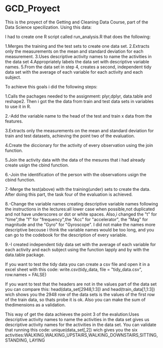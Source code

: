 # GCD_Proyect
This is the proyect of the Getting and Cleaning Data Course, part of the Data Science specilization. Using this data:

I had to create one R script called run_analysis.R that does the following: 

1.Merges the training and the test sets to create one data set.
2.Extracts only the measurements on the mean and standard deviation for each measurement. 
3.Uses descriptive activity names to name the activities in the data set
4.Appropriately labels the data set with descriptive variable names. 
5.From the data set in step 4, creates a second, independent tidy data set with the average of each variable for each activity and each subject.

To achieve this goals i did the following steps:

1.Calls the pachages needed to the assignment: plyr,dplyr, data.table and reshape2. Then i got the the data from train and test data sets in variables to use it in R.

2.-Add the variable name to the head of the test and train x data from the features.

3.Extracts only the measurements on the mean and standard deviation for train and test datasets, achieving the point two of the evaluation.

4.Create the diccionary for the activity of every observation using the join function.

5.Join the activity data with the data of the mesures that i had already create usign the cbind function.

6.-Join the identification of the person with the observations usign the cbind function.

7.-Merge the test(above) with the training(under) sets to create the data. After doing this part, the task four of the evaluation is achieved.

8.-Change the variable names creating descriptive variable names following the instructions in the lectures:all lower case when possible,not duplicated and not have underscores or dot or white spaces. Also,i changed the "t" for "time",the "f" for "frequency",the "Acc" for "accelerator", the "Mag" for magnitude and the "Gyro" for "Gyroscope".
I did not make the names more descriptive becouse i think the variable names would be too long, and you can go to the codebook for the description of every variable.

9.-I created independent tidy data set with the average of each variable for each activity and each subject using the function lapply and by with the data.table package.

If you want to test the tidy data you can create a csv file and open it in a excel sheet 
with this code: write.csv(tidy_data, file = "tidy_data.csv", row.names = FALSE)

If you want to test that the headers are not in the values part of the data set you can compare this: head(data_set[2948,1:3]) and head(train_data[1,1:3]) 
wich shows you the 2948 row of the data sets is the values of the first row of the train data, so thats probe it is ok. Also you can make the sum of thedimensions as a validation.

This way of get the data achieves the point 3 of the evalution:Uses descriptive activity names to name the activities in the data set gives us descriptive activity names for the activities in the data set. You can validate that running this code: unique(data_set[,2])
wich gives you the six activities:WALKING,WALKING_UPSTAIRS,WALKING_DOWNSTAIRS,SITTING, STANDING, LAYING 






